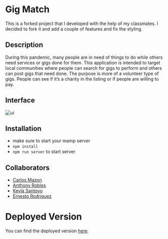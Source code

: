 # Gig Match

This is a forked project that I developed with the help of my classmates. I decided to fork it and add a couple of features and fix the styling.

## Description

During this pandemic, many people are in need of things to do while others need services or gigs done for them.
This application is intended to target local communities where people can search for gigs to perform and others can post gigs that need done.
The purpose is more of a volunteer type of gigs. People can see if it’s a charity in the listing or if people are willing to pay.

## Interface
![ui](https://ucarecdn.com/b0974621-47bd-403c-b99c-4b692d42be07/ScreenShot20200525at94213AM.png)

## Installation

- make sure to start your mamp server
- `npm install`
- `npm run server` to start server

## Collaborators

- [Carlos Mazon](https://github.com/reithal/)
- [Anthony Robles](https://github.com/Arobl034)
- [Keyla Santoyo](https://github.com/Keylasan)
- [Ernesto Rodriguez](https://github.com/erodrigueztoimil)

# Deployed Version
You can find the deployed version [here](https://gig-match.herokuapp.com/).
